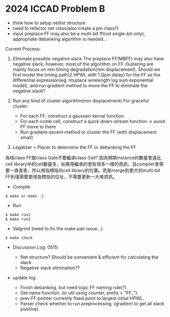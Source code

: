 # 2024 ICCAD Problem B

*   think how to setup netlist structure
*   need to refactor net class(also create a pin class?)
*   input preplace FF may also be a multi-bit ff(not single-bit only), appropriate debanking algorithm is needed...


Current Process:

1. Eliminate possible negative slack
The preplace FF(MBFF) may also have negative slack, however, most of the algorithm on FF clustering are mainly focus on min timing degradation(min displacement). Should we first model the timing path(2 HPWL with 1 Qpin delay) for the FF as the differential expression(eg: ntuplace wirelength log sum exponential model), and run gradient method to move the FF to eliminate the negative slack?

2. Run any kind of cluster algorithm(min displacement)
For graceful cluster:
    *   For each FF, construct a gaussain kernal function
    *   For each comb cell, construct a quick down-stream function -> avoid FF move to there
    *    Run gradient-ascent method to cluster the FF (with displacement small)

3. Legalizer + Placer to determine the FF or debanking the FF

為啥class FF跟class Gate不要繼承class Cell?
因為預期instance的數量會遠比cell library中的cell數量多，如果用繼承的會有很多一樣的資訊，且compiler會需要一直查表，所以用指標指向cell library的位置。若是merge到更大的multi-bit FF則僅需要更改指標指的位址，不需要更新一大堆資訊。

*   Compile
```
$ make or make -j
```

*   Run
```
$ make run1
$ make run2
```

*   Valgrind
(need to fix the make pair issue...)
```
$ make check
```

*   Discussion Log:
0515:
    *   Net structure? Should be convenient & efficient for calculating the slack
    *   Negative slack elimination??


* update log:
    * Finish debanking, but need logic FF naming rule(?).
    * Get name function. (in util using counter, prefix = "FF_").
    * prev FF pointer currently fixed point to largest initial HPWL.
    * Parser check whether to run preprocessing. (gradient to get all slack positive).